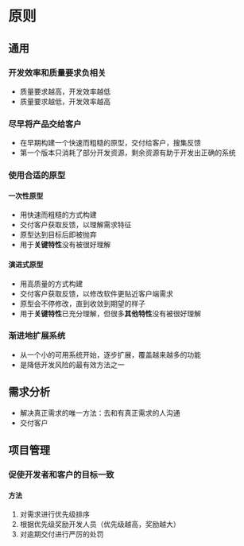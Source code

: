 

# 原则


## 通用

### 开发效率和质量要求负相关
* 质量要求越高，开发效率越低
* 质量要求越低，开发效率越高


### 尽早将产品交给客户
* 在早期构建一个快速而粗糙的原型，交付给客户，搜集反馈
* 第一个版本只消耗了部分开发资源，剩余资源有助于开发出正确的系统


### 使用合适的原型
#### 一次性原型
* 用快速而粗糙的方式构建
* 交付客户获取反馈，以理解需求特征
* 原型达到目标后即被抛弃
* 用于**关键特性**没有被很好理解

#### 演进式原型
* 用高质量的方式构建
* 交付客户获取反馈，以修改软件更贴近客户端需求
* 原型会不停修改，直到收敛到期望的样子
* 用于**关键特性**已充分理解，但很多**其他特性**没有被很好理解


### 渐进地扩展系统
* 从一个小的可用系统开始，逐步扩展，覆盖越来越多的功能
* 是降低开发风险的最有效方法之一


## 需求分析
* 解决真正需求的唯一方法：去和有真正需求的人沟通
* 交付客户



## 项目管理

### 促使开发者和客户的目标一致
#### 方法
1. 对需求进行优先级排序
1. 根据优先级奖励开发人员（优先级越高，奖励越大）
1. 对逾期交付进行严厉的处罚